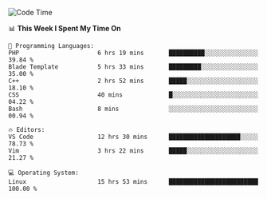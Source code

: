 <!-- [![Top Langs](https://github-readme-stats.vercel.app/api/top-langs/?username=gagahsyuja&theme=dracula&hide_border=true&border_radius=7)](https://github.com/anuraghazra/github-readme-stats) -->

<!--START_SECTION:waka-->
![Code Time](http://img.shields.io/badge/Code%20Time-144%20hrs%2024%20mins-blue)

📊 **This Week I Spent My Time On** 

```text
💬 Programming Languages: 
PHP                      6 hrs 19 mins       ██████████░░░░░░░░░░░░░░░   39.84 % 
Blade Template           5 hrs 33 mins       █████████░░░░░░░░░░░░░░░░   35.00 % 
C++                      2 hrs 52 mins       █████░░░░░░░░░░░░░░░░░░░░   18.10 % 
CSS                      40 mins             █░░░░░░░░░░░░░░░░░░░░░░░░   04.22 % 
Bash                     8 mins              ░░░░░░░░░░░░░░░░░░░░░░░░░   00.94 % 

🔥 Editors: 
VS Code                  12 hrs 30 mins      ████████████████████░░░░░   78.73 % 
Vim                      3 hrs 22 mins       █████░░░░░░░░░░░░░░░░░░░░   21.27 % 

💻 Operating System: 
Linux                    15 hrs 53 mins      █████████████████████████   100.00 % 
```


<!--END_SECTION:waka-->
